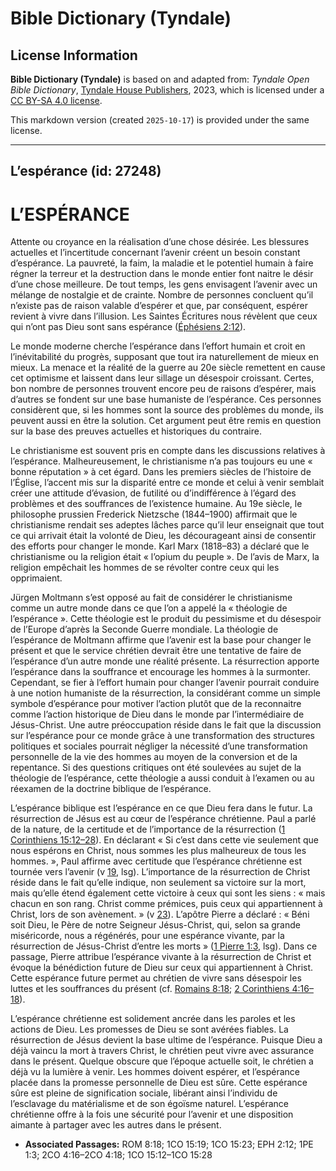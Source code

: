 # Bible Dictionary (Tyndale)

## License Information

**Bible Dictionary (Tyndale)** is based on and adapted from: _Tyndale Open Bible Dictionary_, [Tyndale House Publishers](https://tyndaleopenresources.com/), 2023, which is licensed under a [CC BY-SA 4.0 license](https://creativecommons.org/licenses/by-sa/4.0/legalcode.en).

This markdown version (created `2025-10-17`) is provided under the same license.



--------------------------------

## L’espérance (id: 27248)

L’ESPÉRANCE
===========

Attente ou croyance en la réalisation d’une chose désirée. Les blessures actuelles et l’incertitude concernant l’avenir créent un besoin constant d’espérance. La pauvreté, la faim, la maladie et le potentiel humain à faire régner la terreur et la destruction dans le monde entier font naitre le désir d’une chose meilleure. De tout temps, les gens envisagent l’avenir avec un mélange de nostalgie et de crainte. Nombre de personnes concluent qu’il n’existe pas de raison valable d’espérer et que, par conséquent, espérer revient à vivre dans l’illusion. Les Saintes Écritures nous révèlent que ceux qui n’ont pas Dieu sont sans espérance ([Éphésiens 2:12](https://ref.ly/Eph2:12)).

Le monde moderne cherche l’espérance dans l’effort humain et croit en l’inévitabilité du progrès, supposant que tout ira naturellement de mieux en mieux. La menace et la réalité de la guerre au 20e siècle remettent en cause cet optimisme et laissent dans leur sillage un désespoir croissant. Certes, bon nombre de personnes trouvent encore peu de raisons d’espérer, mais d’autres se fondent sur une base humaniste de l’espérance. Ces personnes considèrent que, si les hommes sont la source des problèmes du monde, ils peuvent aussi en être la solution. Cet argument peut être remis en question sur la base des preuves actuelles et historiques du contraire.

Le christianisme est souvent pris en compte dans les discussions relatives à l’espérance. Malheureusement, le christianisme n’a pas toujours eu une « bonne réputation » à cet égard. Dans les premiers siècles de l’histoire de l’Église, l’accent mis sur la disparité entre ce monde et celui à venir semblait créer une attitude d’évasion, de futilité ou d’indifférence à l’égard des problèmes et des souffrances de l’existence humaine. Au 19e siècle, le philosophe prussien Frederick Nietzsche (1844–1900\) affirmait que le christianisme rendait ses adeptes lâches parce qu’il leur enseignait que tout ce qui arrivait était la volonté de Dieu, les décourageant ainsi de consentir des efforts pour changer le monde. Karl Marx (1818–83\) a déclaré que le christianisme ou la religion était « l’opium du peuple ». De l’avis de Marx, la religion empêchait les hommes de se révolter contre ceux qui les opprimaient.

Jürgen Moltmann s’est opposé au fait de considérer le christianisme comme un autre monde dans ce que l’on a appelé la « théologie de l’espérance ». Cette théologie est le produit du pessimisme et du désespoir de l’Europe d’après la Seconde Guerre mondiale. La théologie de l’espérance de Moltmann affirme que l’avenir est la base pour changer le présent et que le service chrétien devrait être une tentative de faire de l’espérance d’un autre monde une réalité présente. La résurrection apporte l’espérance dans la souffrance et encourage les hommes à la surmonter. Cependant, se fier à l’effort humain pour changer l’avenir pourrait conduire à une notion humaniste de la résurrection, la considérant comme un simple symbole d’espérance pour motiver l’action plutôt que de la reconnaitre comme l’action historique de Dieu dans le monde par l’intermédiaire de Jésus\-Christ. Une autre préoccupation réside dans le fait que la discussion sur l’espérance pour ce monde grâce à une transformation des structures politiques et sociales pourrait négliger la nécessité d’une transformation personnelle de la vie des hommes au moyen de la conversion et de la repentance. Si des questions critiques ont été soulevées au sujet de la théologie de l’espérance, cette théologie a aussi conduit à l’examen ou au réexamen de la doctrine biblique de l’espérance.

L’espérance biblique est l’espérance en ce que Dieu fera dans le futur. La résurrection de Jésus est au cœur de l’espérance chrétienne. Paul a parlé de la nature, de la certitude et de l’importance de la résurrection ([1 Corinthiens 15:12–28](https://ref.ly/1Cor15:12-1Cor15:28)). En déclarant « Si c’est dans cette vie seulement que nous espérons en Christ, nous sommes les plus malheureux de tous les hommes. », Paul affirme avec certitude que l’espérance chrétienne est tournée vers l’avenir (v [19](https://ref.ly/1Cor15:19), lsg). L’importance de la résurrection de Christ réside dans le fait qu’elle indique, non seulement sa victoire sur la mort, mais qu’elle étend également cette victoire à ceux qui sont les siens : « mais chacun en son rang. Christ comme prémices, puis ceux qui appartiennent à Christ, lors de son avènement. » (v [23](https://ref.ly/1Cor15:23)). L’apôtre Pierre a déclaré : « Béni soit Dieu, le Père de notre Seigneur Jésus\-Christ, qui, selon sa grande miséricorde, nous a régénérés, pour une espérance vivante, par la résurrection de Jésus\-Christ d’entre les morts » ([1 Pierre 1:3](https://ref.ly/1Pet1:3), lsg). Dans ce passage, Pierre attribue l’espérance vivante à la résurrection de Christ et évoque la bénédiction future de Dieu sur ceux qui appartiennent à Christ. Cette espérance future permet au chrétien de vivre sans désespoir les luttes et les souffrances du présent (cf. [Romains 8:18](https://ref.ly/Rom8:18); [2 Corinthiens 4:16–18](https://ref.ly/2Cor4:16-2Cor4:18)).

L’espérance chrétienne est solidement ancrée dans les paroles et les actions de Dieu. Les promesses de Dieu se sont avérées fiables. La résurrection de Jésus devient la base ultime de l’espérance. Puisque Dieu a déjà vaincu la mort à travers Christ, le chrétien peut vivre avec assurance dans le présent. Quelque obscure que l’époque actuelle soit, le chrétien a déjà vu la lumière à venir. Les hommes doivent espérer, et l’espérance placée dans la promesse personnelle de Dieu est sûre. Cette espérance sûre est pleine de signification sociale, libérant ainsi l’individu de l’esclavage du matérialisme et de son égoïsme naturel. L’espérance chrétienne offre à la fois une sécurité pour l’avenir et une disposition aimante à partager avec les autres dans le présent.

* **Associated Passages:** ROM 8:18; 1CO 15:19; 1CO 15:23; EPH 2:12; 1PE 1:3; 2CO 4:16–2CO 4:18; 1CO 15:12–1CO 15:28

